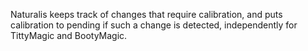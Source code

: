 Naturalis keeps track of changes that require calibration, and puts calibration to pending if such a change is detected, independently for TittyMagic and BootyMagic.

